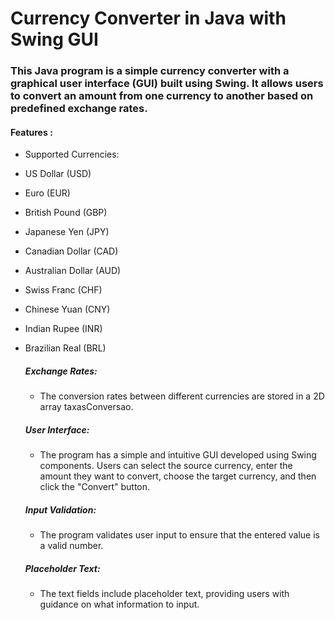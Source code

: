 # Currency Converter in Java with Swing GUI

### This Java program is a simple currency converter with a graphical user interface (GUI) built using Swing. It allows users to convert an amount from one currency to another based on predefined exchange rates.

#### **Features** :

- Supported Currencies:
* US Dollar (USD)
* Euro (EUR)
* British Pound (GBP)
* Japanese Yen (JPY)
* Canadian Dollar (CAD)
* Australian Dollar (AUD)
* Swiss Franc (CHF)
* Chinese Yuan (CNY)
* Indian Rupee (INR)
* Brazilian Real (BRL)

    ##### Exchange Rates:
    - The conversion rates between different currencies are stored in a 2D array taxasConversao.

    ##### User Interface:
    - The program has a simple and intuitive GUI developed using Swing components.
        Users can select the source currency, enter the amount they want to convert, choose the target currency, and then click the "Convert" button.

    ##### Input Validation:
    - The program validates user input to ensure that the entered value is a valid number.

    ##### Placeholder Text:
    - The text fields include placeholder text, providing users with guidance on what information to input.
